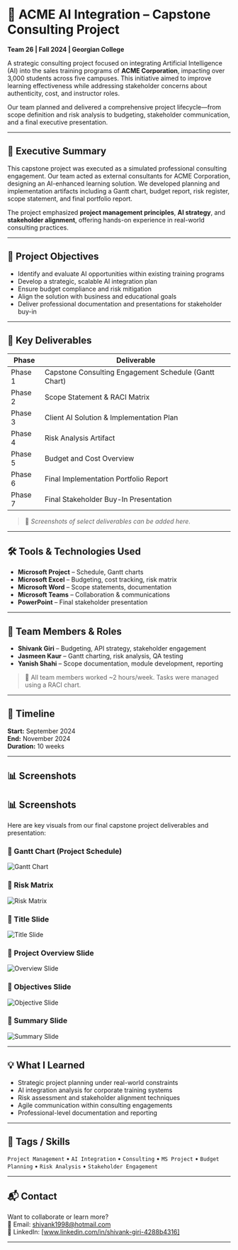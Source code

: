 # 🤖 ACME AI Integration – Capstone Consulting Project

**Team 26 | Fall 2024 | Georgian College**

A strategic consulting project focused on integrating Artificial Intelligence (AI) into the sales training programs of **ACME Corporation**, impacting over 3,000 students across five campuses. This initiative aimed to improve learning effectiveness while addressing stakeholder concerns about authenticity, cost, and instructor roles.

Our team planned and delivered a comprehensive project lifecycle—from scope definition and risk analysis to budgeting, stakeholder communication, and a final executive presentation.

---

## 🚀 Executive Summary

This capstone project was executed as a simulated professional consulting engagement. Our team acted as external consultants for ACME Corporation, designing an AI-enhanced learning solution. We developed planning and implementation artifacts including a Gantt chart, budget report, risk register, scope statement, and final portfolio report.

The project emphasized **project management principles**, **AI strategy**, and **stakeholder alignment**, offering hands-on experience in real-world consulting practices.

---

## 🎯 Project Objectives

- Identify and evaluate AI opportunities within existing training programs
- Develop a strategic, scalable AI integration plan
- Ensure budget compliance and risk mitigation
- Align the solution with business and educational goals
- Deliver professional documentation and presentations for stakeholder buy-in

---

## 📁 Key Deliverables

| Phase | Deliverable |
|-------|-------------|
| Phase 1 | Capstone Consulting Engagement Schedule (Gantt Chart) |
| Phase 2 | Scope Statement & RACI Matrix |
| Phase 3 | Client AI Solution & Implementation Plan |
| Phase 4 | Risk Analysis Artifact |
| Phase 5 | Budget and Cost Overview |
| Phase 6 | Final Implementation Portfolio Report |
| Phase 7 | Final Stakeholder Buy-In Presentation |

> 📸 *Screenshots of select deliverables can be added here.*

---

## 🛠️ Tools & Technologies Used

- **Microsoft Project** – Schedule, Gantt charts
- **Microsoft Excel** – Budgeting, cost tracking, risk matrix
- **Microsoft Word** – Scope statements, documentation
- **Microsoft Teams** – Collaboration & communications
- **PowerPoint** – Final stakeholder presentation

---

## 👥 Team Members & Roles

- **Shivank Giri** – Budgeting, API strategy, stakeholder engagement
- **Jasmeen Kaur** – Gantt charting, risk analysis, QA testing
- **Yanish Shahi** – Scope documentation, module development, reporting

> 💼 All team members worked ~2 hours/week. Tasks were managed using a RACI chart.

---

## 📅 Timeline

**Start:** September 2024  
**End:** November 2024  
**Duration:** 10 weeks

---

## 📊 Screenshots 

## 📊 Screenshots

Here are key visuals from our final capstone project deliverables and presentation:

### 📌 Gantt Chart (Project Schedule)
![Gantt Chart](ganttchart-slide.png)

### 📌 Risk Matrix
![Risk Matrix](Riskmatrix-slide.png)

### 📌 Title Slide
![Title Slide](title-slide.png)

### 📌 Project Overview Slide
![Overview Slide](overview-slide.png)

### 📌 Objectives Slide
![Objective Slide](objective-slide.png)

### 📌 Summary Slide
![Summary Slide](summary-slide.png)


---

## 💡 What I Learned

- Strategic project planning under real-world constraints
- AI integration analysis for corporate training systems
- Risk assessment and stakeholder alignment techniques
- Agile communication within consulting engagements
- Professional-level documentation and reporting

---

## 📌 Tags / Skills

`Project Management` • `AI Integration` • `Consulting` • `MS Project` • `Budget Planning` • `Risk Analysis` • `Stakeholder Engagement`

---

## 📬 Contact

Want to collaborate or learn more?  
📧 Email: [shivank1998@hotmail.com](mailto:shivank1998@hotmail.com)  
🔗 LinkedIn: [www.linkedin.com/in/shivank-giri-4288b4316]

---

